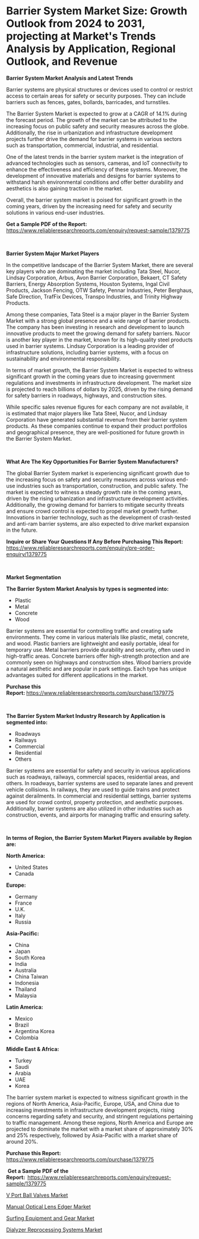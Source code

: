 <p><h1>Barrier System Market Size: Growth Outlook from 2024 to 2031, projecting at Market's Trends Analysis by Application, Regional Outlook, and Revenue</h1></p><p><strong>Barrier System Market Analysis and Latest Trends</strong></p>
<p><p>Barrier systems are physical structures or devices used to control or restrict access to certain areas for safety or security purposes. They can include barriers such as fences, gates, bollards, barricades, and turnstiles.</p><p>The Barrier System Market is expected to grow at a CAGR of 14.1% during the forecast period. The growth of the market can be attributed to the increasing focus on public safety and security measures across the globe. Additionally, the rise in urbanization and infrastructure development projects further drive the demand for barrier systems in various sectors such as transportation, commercial, industrial, and residential.</p><p>One of the latest trends in the barrier system market is the integration of advanced technologies such as sensors, cameras, and IoT connectivity to enhance the effectiveness and efficiency of these systems. Moreover, the development of innovative materials and designs for barrier systems to withstand harsh environmental conditions and offer better durability and aesthetics is also gaining traction in the market.</p><p>Overall, the barrier system market is poised for significant growth in the coming years, driven by the increasing need for safety and security solutions in various end-user industries.</p></p>
<p><strong>Get a Sample PDF of the Report:&nbsp;</strong> <a href="https://www.reliableresearchreports.com/enquiry/request-sample/1379775">https://www.reliableresearchreports.com/enquiry/request-sample/1379775</a></p>
<p>&nbsp;</p>
<p><strong>Barrier System Major Market Players</strong></p>
<p><p>In the competitive landscape of the Barrier System Market, there are several key players who are dominating the market including Tata Steel, Nucor, Lindsay Corporation, Arbus, Avon Barrier Corporation, Bekaert, CT Safety Barriers, Energy Absorption Systems, Houston Systems, Ingal Civil Products, Jackson Fencing, OTW Safety, Pennar Industries, Peter Berghaus, Safe Direction, TrafFix Devices, Transpo Industries, and Trinity Highway Products.</p><p>Among these companies, Tata Steel is a major player in the Barrier System Market with a strong global presence and a wide range of barrier products. The company has been investing in research and development to launch innovative products to meet the growing demand for safety barriers. Nucor is another key player in the market, known for its high-quality steel products used in barrier systems. Lindsay Corporation is a leading provider of infrastructure solutions, including barrier systems, with a focus on sustainability and environmental responsibility.</p><p>In terms of market growth, the Barrier System Market is expected to witness significant growth in the coming years due to increasing government regulations and investments in infrastructure development. The market size is projected to reach billions of dollars by 2025, driven by the rising demand for safety barriers in roadways, highways, and construction sites.</p><p>While specific sales revenue figures for each company are not available, it is estimated that major players like Tata Steel, Nucor, and Lindsay Corporation have generated substantial revenue from their barrier system products. As these companies continue to expand their product portfolios and geographical presence, they are well-positioned for future growth in the Barrier System Market.</p></p>
<p>&nbsp;</p>
<p><strong>What Are The Key Opportunities For Barrier System Manufacturers?</strong></p>
<p><p>The global Barrier System market is experiencing significant growth due to the increasing focus on safety and security measures across various end-use industries such as transportation, construction, and public safety. The market is expected to witness a steady growth rate in the coming years, driven by the rising urbanization and infrastructure development activities. Additionally, the growing demand for barriers to mitigate security threats and ensure crowd control is expected to propel market growth further. Innovations in barrier technology, such as the development of crash-tested and anti-ram barrier systems, are also expected to drive market expansion in the future.</p></p>
<p><strong>Inquire or Share Your Questions If Any Before Purchasing This Report:</strong> <a href="https://www.reliableresearchreports.com/enquiry/pre-order-enquiry/1379775">https://www.reliableresearchreports.com/enquiry/pre-order-enquiry/1379775</a></p>
<p>&nbsp;</p>
<p><strong>Market Segmentation</strong></p>
<p><strong>The Barrier System Market Analysis by types is segmented into:</strong></p>
<p><ul><li>Plastic</li><li>Metal</li><li>Concrete</li><li>Wood</li></ul></p>
<p><p>Barrier systems are essential for controlling traffic and creating safe environments. They come in various materials like plastic, metal, concrete, and wood. Plastic barriers are lightweight and easily portable, ideal for temporary use. Metal barriers provide durability and security, often used in high-traffic areas. Concrete barriers offer high-strength protection and are commonly seen on highways and construction sites. Wood barriers provide a natural aesthetic and are popular in park settings. Each type has unique advantages suited for different applications in the market.</p></p>
<p><strong>Purchase this Report:&nbsp;</strong><a href="https://www.reliableresearchreports.com/purchase/1379775">https://www.reliableresearchreports.com/purchase/1379775</a></p>
<p>&nbsp;</p>
<p><strong>The Barrier System Market Industry Research by Application is segmented into:</strong></p>
<p><ul><li>Roadways</li><li>Railways</li><li>Commercial</li><li>Residential</li><li>Others</li></ul></p>
<p><p>Barrier systems are essential for safety and security in various applications such as roadways, railways, commercial spaces, residential areas, and others. In roadways, barrier systems are used to separate lanes and prevent vehicle collisions. In railways, they are used to guide trains and protect against derailments. In commercial and residential settings, barrier systems are used for crowd control, property protection, and aesthetic purposes. Additionally, barrier systems are also utilized in other industries such as construction, events, and airports for managing traffic and ensuring safety.</p></p>
<p>&nbsp;</p>
<p><strong>In terms of Region, the Barrier System Market Players available by Region are:</strong></p>
<p>
    <p> <strong> North America: </strong>
        <ul>
            <li>United States</li>
            <li>Canada</li>
        </ul>
        </p> 
    <p> <strong> Europe: </strong>
        <ul>
            <li>Germany</li>
            <li>France</li>
            <li>U.K.</li>
            <li>Italy</li>
            <li>Russia</li>
        </ul>
        </p> 
    <p> <strong> Asia-Pacific: </strong>
        <ul>
            <li>China</li>
            <li>Japan</li>
            <li>South Korea</li>
            <li>India</li>
            <li>Australia</li>
            <li>China Taiwan</li>
            <li>Indonesia</li>
            <li>Thailand</li>
            <li>Malaysia</li>
        </ul>
        </p> 
    <p> <strong> Latin America: </strong>
        <ul>
            <li>Mexico</li>
            <li>Brazil</li>
            <li>Argentina Korea</li>
            <li>Colombia</li>
        </ul>
        </p> 
    <p> <strong> Middle East & Africa: </strong>
        <ul>
            <li>Turkey</li>
            <li>Saudi</li>
            <li>Arabia</li>
            <li>UAE</li>
            <li>Korea</li>
        </ul>
    </p>
    </p>
<p><p>The barrier system market is expected to witness significant growth in the regions of North America, Asia-Pacific, Europe, USA, and China due to increasing investments in infrastructure development projects, rising concerns regarding safety and security, and stringent regulations pertaining to traffic management. Among these regions, North America and Europe are projected to dominate the market with a market share of approximately 30% and 25% respectively, followed by Asia-Pacific with a market share of around 20%.</p></p>
<p><strong>Purchase this Report: </strong><a href="https://www.reliableresearchreports.com/purchase/1379775">https://www.reliableresearchreports.com/purchase/1379775</a></p>
<p>&nbsp;<strong>Get a Sample PDF of the Report:&nbsp;&nbsp;</strong><a href="https://www.reliableresearchreports.com/enquiry/request-sample/1379775">https://www.reliableresearchreports.com/enquiry/request-sample/1379775</a></p>
<p><strong></strong></p>
<p><p><a href="https://unruly-ladybug-44b.notion.site/V-Port-Ball-Valves-Market-Size-and-Growth-Market-Segmentation-Regional-and-Country-Breakdowns-and-489c8f6651244fdfad067af37d77932c">V Port Ball Valves Market</a></p><p><a href="https://view.publitas.com/reportprime-1/manual-optical-lens-edger-market-size-market-share-and-global-market-analysis-report-2023-2030/">Manual Optical Lens Edger Market</a></p><p><a href="https://view.publitas.com/reportprime-1/surfing-equipment-and-gear-market-offers-provide-insightful-data-for-the-time-period-from-2023-to-2030-and-also-provide-analysis-based-on-application-type-and-region/">Surfing Equipment and Gear Market</a></p><p><a href="https://view.publitas.com/reportprime-1/dialyzer-reprocessing-systems-market-provides-detailed-segmentation-of-this-market-based-on-type-application-and-region-and-forecast-for-the-period-from-2023-2030/">Dialyzer Reprocessing Systems Market</a></p></p>